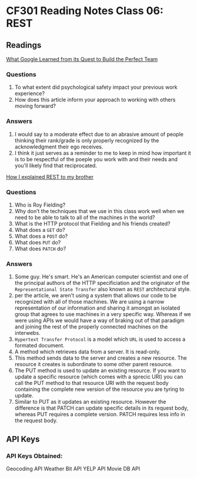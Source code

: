 # CF301 Reading Notes Class 06: REST

## Readings

[What Google Learned from its Quest to Build the Perfect Team](https://www.nytimes.com/2016/02/28/magazine/what-google-learned-from-its-quest-to-build-the-perfect-team.html)

### Questions

1. To what extent did psychological safety impact your previous work experience?
2. How does this article inform your approach to working with others moving forward?

### Answers

1. I would say to a moderate effect due to an abrasive amount of people thinking their rank/grade is only properly recognized by the acknowledgment their ego receives.
2. I think it just serves as a reminder to me to keep in mind how important it is to be respectful of the poeple you work with and their needs and you'll likely find that reciprocated.

[How I explained REST to my brother](https://gist.github.com/brookr/5977550)

### Questions

1. Who is Roy Fielding?
2. Why don’t the techniques that we use in this class work well when we need to be able to talk to all of the machines in the world?
3. What is the HTTP protocol that Fielding and his friends created?
4. What does a `GET` do?
5. What does a `POST` do?
6. What does `PUT` do?
7. What does `PATCH` do?

### Answers

1. Some guy. He's smart. He's an American computer scientist and one of the principal authors of the HTTP specificiation and the originator of the `Representational State Transfer` also known as `REST` architectural style.
2. per the article, we aren't using a system that allows our code to be recognized with all of those machines. We are using a narrow representation of our information and sharing it amongst an isolated group that agrees to use machines in a very specific way. Whereas if we were using APIs we would have a way of braking out of that paradigm and joining the rest of the properly connected machines on the interwebs.
3. `Hypertext Transfer Protocol` is a model which `URL` is used to access a formated document.
4. A method which retrieves data from a server. It is read-only.
5. This method sends data to the server and creates a new resource. The resource it creates is subordinate to some other parent resource.
6. The PUT method is used to update an existing resource. If you want to update a specific resource (which comes with a sprecic URI) you can call the PUT method to that resource URI with the request body containing the complete new version of the resource you are tyring to update.
7. Similar to PUT as it updates an existing resource. However the difference is that PATCH can update specific details in its request body, whereas PUT requires a complete version. PATCH requires less info in the request body.

## API Keys

### API Keys Obtained:

Geocoding API
Weather Bit API
YELP API
Movie DB API